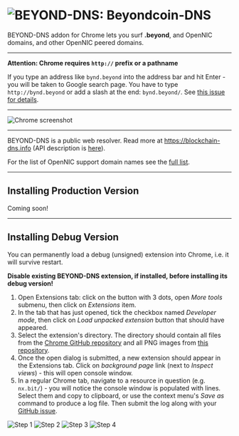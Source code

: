 # ![BEYOND-DNS:](https://cdn.beyondcoin.io/images/common/dot-beyond.png) Beyondcoin-DNS

BEYOND-DNS addon for Chrome lets you surf **.beyond**, and OpenNIC domains, and other OpenNIC peered domains.

-------

**Attention: Chrome requires `http://` prefix or a pathname**

If you type an address like `bynd.beyond` into the address bar and hit Enter - you will be taken to Google search page. You have to type `http://bynd.beyond` or add a slash at the end: `bynd.beyond/`. See [this issue for details](https://github.com/B-DNS/Chrome/issues/2).

-------

![Chrome screenshot](https://blockchain-dns.info/img/ext/chrome-nx.bit-640x400.png)

-------

BEYOND-DNS is a public web resolver. Read more at https://blockchain-dns.info (API description is [here](https://github.com/B-DNS/Resolver)).

For the list of OpenNIC support domain names see the [full list](https://wiki.opennic.org/opennic/dot).

--------

## Installing Production Version

Coming soon!
<!--Download from the Chrome Web Store: [.beyond DNS](https://chrome.google.com/webstore/detail/beyond-dns/?hl=en-US)-->

--------

## Installing Debug Version

You can permanently load a debug (unsigned) extension into Chrome, i.e. it will survive restart.

**Disable existing BEYOND-DNS extension, if installed, before installing its debug version!**

1. Open Extensions tab: click on the button with 3 dots, open _More tools_ submenu, then click on _Extensions_ item.
2. In the tab that has just opened, tick the checkbox named _Developer mode_, then click on _Load unpacked extension_ button that should have appeared.
3. Select the extension's directory. The directory should contain all files from the [Chrome GitHub repository](https://github.com/B-DNS/Chrome) and all PNG images from [this repository](https://github.com/B-DNS/Logos).
4. Once the open dialog is submitted, a new extension should appear in the Extensions tab. Click on _background page_ link (next to _Inspect views_) - this will open console window.
5. In a regular Chrome tab, navigate to a resource in question (e.g. `nx.bit/`) - you will notice the console window is populated with lines. Select them and copy to clipboard, or use the context menu's _Save as_ command to produce a log file. Then submit the log along with your [GitHub issue](https://github.com/B-DNS/Chrome/issues/new).

![Step 1](https://blockchain-dns.info/img/debug-load/chrome-1.png)
![Step 2](https://blockchain-dns.info/img/debug-load/chrome-2.png)
![Step 3](https://blockchain-dns.info/img/debug-load/chrome-3.png)
![Step 4](https://blockchain-dns.info/img/debug-load/chrome-4.png)
